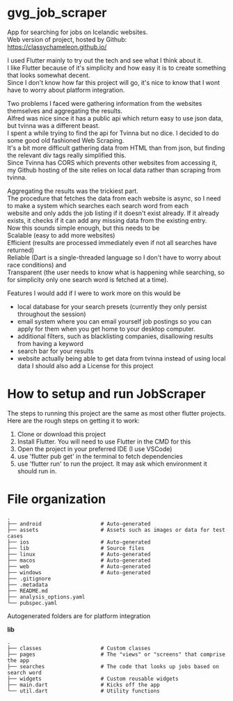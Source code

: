 # gvg_job_scraper
App for searching for jobs on Icelandic websites. <br>
Web version of project, hosted by Github: https://classychameleon.github.io/

I used Flutter mainly to try out the tech and see what I think about it. <br>
I like Flutter because of it's simplicity and how easy it is to create something that looks somewhat decent. <br>
Since I don't know how far this project will go, it's nice to know that I wont have to worry about platform integration. <br>

Two problems I faced were gathering information from the websites themselves and aggregating the results. <br>
Alfred was nice since it has a public api which return easy to use json data, but tvinna was a different beast. <br>
I spent a while trying to find the api for Tvinna but no dice. I decided to do some good old fashioned Web Scraping. <br>
It's a bit more difficult gathering data from HTML than from json, but finding the relevant div tags really simplified this. <br>
Since Tvinna has CORS which prevents other websites from accessing it, my Github hosting of the site relies on local data rather than scraping from tvinna. <br>

Aggregating the results was the trickiest part. <br>
The procedure that fetches the data from each website is async, so I need to make a system which searches each search word from each <br>
website and only adds the job listing if it doesn't exist already. If it already exists, it checks if it can add any missing data from the existing entry. <br>
Now this sounds simple enough, but this needs to be <br>
Scalable (easy to add more websites)<br> 
Efficient (results are processed immediately even if not all searches have returned) <br>
Reliable (Dart is a single-threaded language so I don't have to worry about race conditions) and <br>
Transparent (the user needs to know what is happening while searching, so for simplicity only one search word is fetched at a time). <br>

Features I would add if I were to work more on this would be
* local database for your search presets (currently they only persist throughout the session)
* email system where you can email yourself job postings so you can apply for them when you get home to your desktop computer.
* additional filters, such as blacklisting companies, disallowing results from having a keyword
* search bar for your results
* website actually being able to get data from tvinna instead of using local data
I should also add a License for this project

# How to setup and run JobScraper
The steps to running this project are the same as most other flutter projects. <br>
Here are the rough steps on getting it to work:

1. Clone or download this project
2. Install Flutter. You will need to use Flutter in the CMD for this
3. Open the project in your preferred IDE (I use VSCode)
4. use 'flutter pub get' in the terminal to fetch dependencies
5. use 'flutter run' to run the project. It may ask which environment it should run in.

# File organization
    .
    ├── android                   # Auto-generated
    ├── assets                    # Assets such as images or data for test cases
    ├── ios                       # Auto-generated
    ├── lib                       # Source files
    ├── linux                     # Auto-generated
    ├── macos                     # Auto-generated
    ├── web                       # Auto-generated
    ├── windows                   # Auto-generated
    ├── .gitignore
    ├── .metadata
    ├── README.md
    ├── analysis_options.yaml
    └── pubspec.yaml

Autogenerated folders are for platform integration

**lib**

    .
    ├── classes                   # Custom classes
    ├── pages                     # The "views" or "screens" that comprise the app
    ├── searches                  # The code that looks up jobs based on search word
    ├── widgets                   # Custom reusable widgets
    ├── main.dart                 # Kicks off the app
    └── util.dart                 # Utility functions


